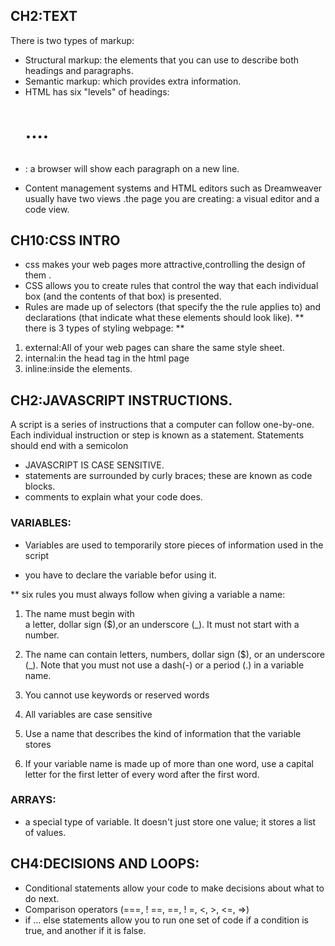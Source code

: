 ## CH2:TEXT
There is two types of markup:
* Structural markup: the elements that you can use to describe both headings and paragraphs.
* Semantic markup: which provides extra information.
* HTML has six "levels" of headings:<h1>....<h6>
* <p>: a browser will show each paragraph on a new line.
* Content management systems and HTML editors such as Dreamweaver
usually have two views .the page you are creating: a visual editor and a
code view.

## CH10:CSS INTRO
 * css makes your web pages more attractive,controlling the design of them .
 * CSS allows you to create rules that control the way that each individual box (and the contents of that box) is presented.
 * Rules are made up of selectors (that specify the
  the rule applies to) and declarations (that
  indicate what these elements should look like).
  ** there is 3 types of styling webpage: **
 1. external:All of your web pages can share the same style sheet.
 2. internal:in the head tag in the html page
 3. inline:inside the elements.

## CH2:JAVASCRIPT INSTRUCTIONS.
A script is a series of instructions that a computer can follow one-by-one.
Each individual instruction or step is known as a statement.
Statements should end with a semicolon

* JAVASCRIPT IS CASE SENSITIVE.
* statements are surrounded by curly braces;
these are known as code blocks.
* comments to explain what your code does.
### VARIABLES:
* Variables are used to temporarily store pieces of
information used in the script

* you have to declare the variable befor using it.

** six rules you must always follow when giving a variable a name:

1. The name must begin with               
a letter, dollar sign ($),or an
underscore (_). It must not start
with a number.

2. The name can contain letters,
numbers, dollar sign ($), or an
underscore (_). Note that you
must not use a dash(-) or a
period (.) in a variable name.

3. You cannot use keywords or
reserved words

4. All variables are case sensitive

5. Use a name that describes the
kind of information that the
variable stores

6. If your variable name is made
up of more than one word, use a
capital letter for the first letter of
every word after the first word.

### ARRAYS:
*  a special type of variable. It doesn't
just store one value; it stores a list of values.

## CH4:DECISIONS AND LOOPS:
* Conditional statements allow your code to make
   decisions about what to do next.
* Comparison operators (===, ! ==, ==, ! =, <, >, <=, =>)
* if ... else statements allow you to run one set of code
if a condition is true, and another if it is false.
